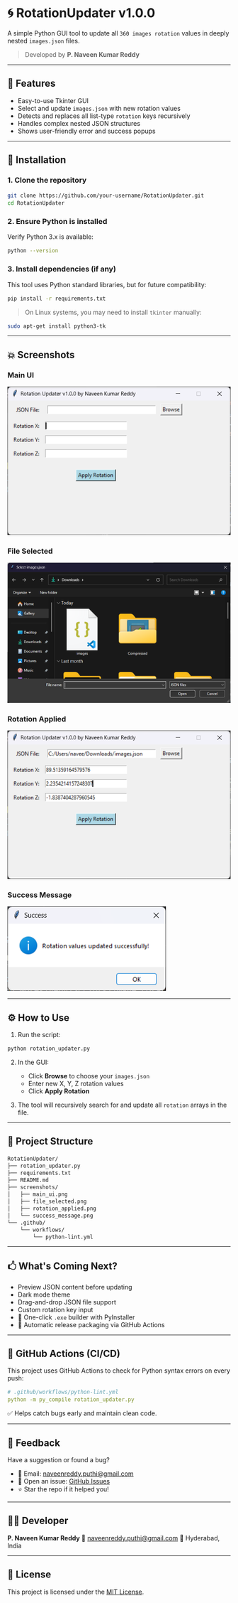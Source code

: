 # 🌀 RotationUpdater v1.0.0

A simple Python GUI tool to update all `360 images rotation` values in deeply nested `images.json` files.

> Developed by **P. Naveen Kumar Reddy**

---

## 📜 Features

* Easy-to-use Tkinter GUI
* Select and update `images.json` with new rotation values
* Detects and replaces all list-type `rotation` keys recursively
* Handles complex nested JSON structures
* Shows user-friendly error and success popups

---

## 📅 Installation

### 1. Clone the repository

```bash
git clone https://github.com/your-username/RotationUpdater.git
cd RotationUpdater
```

### 2. Ensure Python is installed

Verify Python 3.x is available:

```bash
python --version
```

### 3. Install dependencies (if any)

This tool uses Python standard libraries, but for future compatibility:

```bash
pip install -r requirements.txt
```

> On Linux systems, you may need to install `tkinter` manually:

```bash
sudo apt-get install python3-tk
```

---

## 💥 Screenshots

### Main UI

![Main UI](screenshots/main_ui.png)

### File Selected

![File Selected](screenshots/file_selected.png)

### Rotation Applied

![Rotation Applied](screenshots/rotation_applied.png)

### Success Message

![Success](screenshots/success_message.png)

---

## ⚙️ How to Use

1. Run the script:

```bash
python rotation_updater.py
```

2. In the GUI:

   * Click **Browse** to choose your `images.json`
   * Enter new X, Y, Z rotation values
   * Click **Apply Rotation**

3. The tool will recursively search for and update all `rotation` arrays in the file.

---

## 📁 Project Structure

```
RotationUpdater/
├── rotation_updater.py
├── requirements.txt
├── README.md
├── screenshots/
│   ├── main_ui.png
│   ├── file_selected.png
│   ├── rotation_applied.png
│   └── success_message.png
└── .github/
    └── workflows/
        └── python-lint.yml
```

---

## 🖒 What's Coming Next?

* Preview JSON content before updating
* Dark mode theme
* Drag-and-drop JSON file support
* Custom rotation key input
* 📆 One-click `.exe` builder with PyInstaller
* 🚀 Automatic release packaging via GitHub Actions

---

## 🤖 GitHub Actions (CI/CD)

This project uses GitHub Actions to check for Python syntax errors on every push:

```yaml
# .github/workflows/python-lint.yml
python -m py_compile rotation_updater.py
```

✅ Helps catch bugs early and maintain clean code.

---

## 📝 Feedback

Have a suggestion or found a bug?

* 📧 Email: [naveenreddy.puthi@gmail.com](mailto:naveenreddy.puthi@gmail.com)
* 📝 Open an issue: [GitHub Issues](https://github.com/your-username/RotationUpdater/issues)
* ⭐ Star the repo if it helped you!

---

## 👨‍💼 Developer

**P. Naveen Kumar Reddy**
📧 [naveenreddy.puthi@gmail.com](mailto:naveenreddy.puthi@gmail.com)
📍 Hyderabad, India

---

## 📄 License

This project is licensed under the [MIT License](LICENSE).
